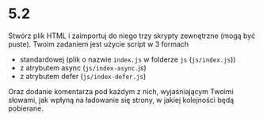 # 5.2

Stwórz plik HTML i zaimportuj do niego trzy skrypty zewnętrzne (mogą być puste). Twoim zadaniem jest użycie script w 3 formach

- standardowej (plik o nazwie `index.js` w folderze `js` (`js/index.js`))
- z atrybutem async (`js/index-async.`js)
- z atrybutem defer (`js/index-defer.js`)

Oraz dodanie komentarza pod każdym z nich, wyjaśniającym Twoimi słowami, jak wpłyną na ładowanie się strony, w jakiej kolejności będą pobierane.

